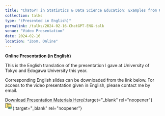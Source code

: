 ```yaml
---
title: "ChatGPT in Statistics & Data Science Education: Examples from US Universities"
collection: talks
type: "(Presented in English)"
permalink: /talks/2024-02-16-ChatGPT-ENG-talk
venue: "Video Presentation"
date: 2024-02-16
location: "Zoom, Online"
---
```


<style>
  hr {
    height: 2px;
    background-color: #E5E4E2;
    border: none;
  }

  .no-italics {
      font-style: normal;   
  }
</style>

<b>
Online Presentation (in English)
</b>

This is the English translation of the presentation I gave at University of Tokyo and Edogawa University this year.

Corresponding English slides can be downloaded from the link below. For access to the video presentation given in English, please contact me by email.

[Download Presentation Materials Here](https://www.dropbox.com/s/ifzk7zbf6324mrp/Doi_2024_GPT.zip?dl=1){:target="_blank" rel="noopener"} &nbsp; [![alt text](/files/zip_24.png)](https://www.dropbox.com/s/ifzk7zbf6324mrp/Doi_2024_GPT.zip?dl=1){:target="_blank" rel="noopener"}  

